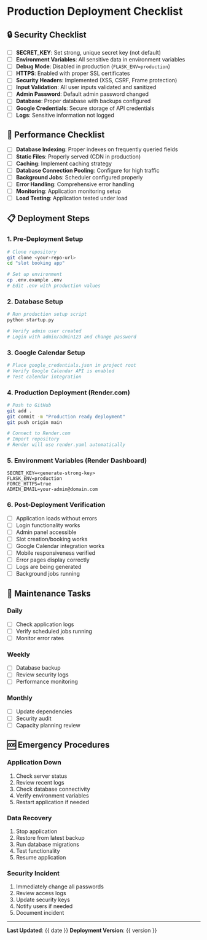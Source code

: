 # Production Deployment Checklist

## 🔒 Security Checklist

- [ ] **SECRET_KEY**: Set strong, unique secret key (not default)
- [ ] **Environment Variables**: All sensitive data in environment variables
- [ ] **Debug Mode**: Disabled in production (`FLASK_ENV=production`)
- [ ] **HTTPS**: Enabled with proper SSL certificates
- [ ] **Security Headers**: Implemented (XSS, CSRF, Frame protection)
- [ ] **Input Validation**: All user inputs validated and sanitized
- [ ] **Admin Password**: Default admin password changed
- [ ] **Database**: Proper database with backups configured
- [ ] **Google Credentials**: Secure storage of API credentials
- [ ] **Logs**: Sensitive information not logged

## 🚀 Performance Checklist

- [ ] **Database Indexing**: Proper indexes on frequently queried fields
- [ ] **Static Files**: Properly served (CDN in production)
- [ ] **Caching**: Implement caching strategy
- [ ] **Database Connection Pooling**: Configure for high traffic
- [ ] **Background Jobs**: Scheduler configured properly
- [ ] **Error Handling**: Comprehensive error handling
- [ ] **Monitoring**: Application monitoring setup
- [ ] **Load Testing**: Application tested under load

## 📋 Deployment Steps

### 1. Pre-Deployment Setup

```bash
# Clone repository
git clone <your-repo-url>
cd "slot booking app"

# Set up environment
cp .env.example .env
# Edit .env with production values
```

### 2. Database Setup

```bash
# Run production setup script
python startup.py

# Verify admin user created
# Login with admin/admin123 and change password
```

### 3. Google Calendar Setup

```bash
# Place google_credentials.json in project root
# Verify Google Calendar API is enabled
# Test calendar integration
```

### 4. Production Deployment (Render.com)

```bash
# Push to GitHub
git add .
git commit -m "Production ready deployment"
git push origin main

# Connect to Render.com
# Import repository
# Render will use render.yaml automatically
```

### 5. Environment Variables (Render Dashboard)

```
SECRET_KEY=<generate-strong-key>
FLASK_ENV=production
FORCE_HTTPS=true
ADMIN_EMAIL=your-admin@domain.com
```

### 6. Post-Deployment Verification

- [ ] Application loads without errors
- [ ] Login functionality works
- [ ] Admin panel accessible
- [ ] Slot creation/booking works
- [ ] Google Calendar integration works
- [ ] Mobile responsiveness verified
- [ ] Error pages display correctly
- [ ] Logs are being generated
- [ ] Background jobs running

## 🔧 Maintenance Tasks

### Daily
- [ ] Check application logs
- [ ] Verify scheduled jobs running
- [ ] Monitor error rates

### Weekly
- [ ] Database backup
- [ ] Review security logs
- [ ] Performance monitoring

### Monthly
- [ ] Update dependencies
- [ ] Security audit
- [ ] Capacity planning review

## 🆘 Emergency Procedures

### Application Down
1. Check server status
2. Review recent logs
3. Check database connectivity
4. Verify environment variables
5. Restart application if needed

### Data Recovery
1. Stop application
2. Restore from latest backup
3. Run database migrations
4. Test functionality
5. Resume application

### Security Incident
1. Immediately change all passwords
2. Review access logs
3. Update security keys
4. Notify users if needed
5. Document incident

---

**Last Updated**: {{ date }}
**Deployment Version**: {{ version }}
